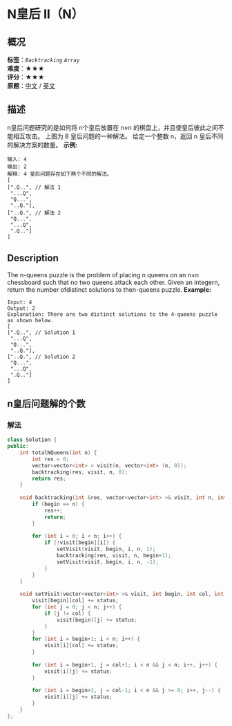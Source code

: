 # N皇后 II（N）
## 概况
**标签**：*`Backtracking`*  *`Array`*<br>
**难度**：★★★<br>
**评分**：★★★<br>
**原题**：[中文](https://leetcode-cn.com/problems/n-queens-ii) / [英文](https://leetcode.com/problems/n-queens-ii)
## 描述
n皇后问题研究的是如何将 n个皇后放置在 n&times;n 的棋盘上，并且使皇后彼此之间不能相互攻击。
上图为 8 皇后问题的一种解法。
给定一个整数 n，返回 n 皇后不同的解决方案的数量。
**示例:**
```
输入: 4
输出: 2
解释: 4 皇后问题存在如下两个不同的解法。
[
[".Q..", // 解法 1
 "...Q",
 "Q...",
 "..Q."],
["..Q.", // 解法 2
 "Q...",
 "...Q",
 ".Q.."]
]
```
## Description
The n-queens puzzle is the problem of placing n queens on an n&times;n chessboard such that no two queens attack each other.
Given an integern, return the number ofdistinct solutions to then-queens puzzle.
**Example:**
```
Input: 4
Output: 2
Explanation: There are two distinct solutions to the 4-queens puzzle as shown below.
[
[".Q..", // Solution 1
 "...Q",
 "Q...",
 "..Q."],
["..Q.", // Solution 2
 "Q...",
 "...Q",
 ".Q.."]
]
```
## n皇后问题解的个数
### 解法
```c++
class Solution {
public:
    int totalNQueens(int n) {
        int res = 0;
        vector<vector<int> > visit(n, vector<int> (n, 0));
        backtracking(res, visit, n, 0);
        return res;
    }
    
    void backtracking(int &res, vector<vector<int> >& visit, int n, int begin) {
        if (begin == n) {
            res++;
            return;
        }
        
        for (int i = 0; i < n; i++) {
            if (!visit[begin][i]) {
                setVisit(visit, begin, i, n, 1);
                backtracking(res, visit, n, begin+1);
                setVisit(visit, begin, i, n, -1);
            }
        }
    }
    
    void setVisit(vector<vector<int> >& visit, int begin, int col, int n, int status) {
        visit[begin][col] += status;
        for (int j = 0; j < n; j++) {
            if (j != col) {
                visit[begin][j] += status;
            }
        }
        for (int i = begin+1; i < n; i++) {
            visit[i][col] += status;
        }
        
        for (int i = begin+1, j = col+1; i < n && j < n; i++, j++) {
            visit[i][j] += status;
        }
        
        for (int i = begin+1, j = col-1; i < n && j >= 0; i++, j--) {
            visit[i][j] += status;
        }
    }
};
```